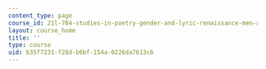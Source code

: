 ```yaml
---
content_type: page
course_id: 21l-704-studies-in-poetry-gender-and-lyric-renaissance-men-and-women-writing-about-love-spring-2003
layout: course_home
title: ''
type: course
uid: b35f7231-f28d-b6bf-154a-0226da7613c6
---
```


